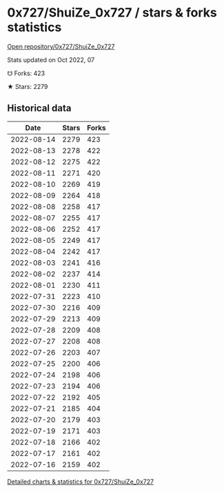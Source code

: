 # 0x727/ShuiZe_0x727 / stars & forks statistics

[Open repository/0x727/ShuiZe_0x727](https://github.com/0x727/ShuiZe_0x727)

Stats updated on Oct 2022, 07

☋ Forks: 423

★ Stars: 2279

## Historical data
| Date | Stars | Forks |
|------|-------|-------|
| 2022-08-14 | 2279 | 423 | 
| 2022-08-13 | 2278 | 422 | 
| 2022-08-12 | 2275 | 422 | 
| 2022-08-11 | 2271 | 420 | 
| 2022-08-10 | 2269 | 419 | 
| 2022-08-09 | 2264 | 418 | 
| 2022-08-08 | 2258 | 417 | 
| 2022-08-07 | 2255 | 417 | 
| 2022-08-06 | 2252 | 417 | 
| 2022-08-05 | 2249 | 417 | 
| 2022-08-04 | 2242 | 417 | 
| 2022-08-03 | 2241 | 416 | 
| 2022-08-02 | 2237 | 414 | 
| 2022-08-01 | 2230 | 411 | 
| 2022-07-31 | 2223 | 410 | 
| 2022-07-30 | 2216 | 409 | 
| 2022-07-29 | 2213 | 409 | 
| 2022-07-28 | 2209 | 408 | 
| 2022-07-27 | 2208 | 408 | 
| 2022-07-26 | 2203 | 407 | 
| 2022-07-25 | 2200 | 406 | 
| 2022-07-24 | 2198 | 406 | 
| 2022-07-23 | 2194 | 406 | 
| 2022-07-22 | 2192 | 405 | 
| 2022-07-21 | 2185 | 404 | 
| 2022-07-20 | 2179 | 403 | 
| 2022-07-19 | 2171 | 403 | 
| 2022-07-18 | 2166 | 402 | 
| 2022-07-17 | 2161 | 402 | 
| 2022-07-16 | 2159 | 402 | 


[Detailed charts & statistics for 0x727/ShuiZe_0x727](https://reviewgithub.com/rep/0x727/ShuiZe_0x727)
